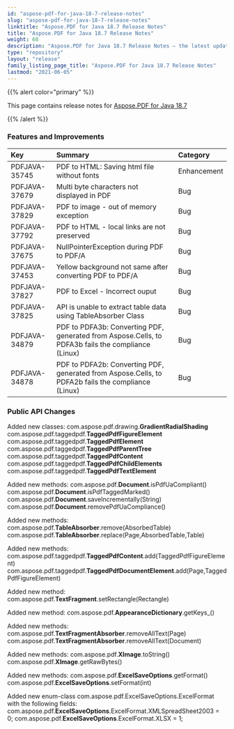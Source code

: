 ```yaml
---
id: "aspose-pdf-for-java-18-7-release-notes"
slug: "aspose-pdf-for-java-18-7-release-notes"
linktitle: "Aspose.PDF for Java 18.7 Release Notes"
title: "Aspose.PDF for Java 18.7 Release Notes"
weight: 60
description: "Aspose.PDF for Java 18.7 Release Notes – the latest updates and fixes."
type: "repository"
layout: "release"
family_listing_page_title: "Aspose.PDF for Java 18.7 Release Notes"
lastmod: "2021-06-05"
---
```


{{% alert color="primary" %}}

This page contains release notes for [Aspose.PDF for Java 18.7](https://releases.aspose.com/java/repo/com/aspose/aspose-pdf/18.7)

{{% /alert %}}
### **Features and Improvements**

|**Key**|**Summary**|**Category**|
| :- | :- | :- |
|PDFJAVA-35745|PDF to HTML: Saving html file without fonts|Enhancement|
|PDFJAVA-37679|Multi byte characters not displayed in PDF|Bug|
|PDFJAVA-37829|PDF to image - out of memory exception|Bug|
|PDFJAVA-37792|PDF to HTML - local links are not preserved|Bug|
|PDFJAVA-37675|NullPointerException during PDF to PDF/A|Bug|
|PDFJAVA-37453|Yellow background not same after converting PDF to PDF/A|Bug|
|PDFJAVA-37827|PDF to Excel - Incorrect ouput|Bug|
|PDFJAVA-37825|API is unable to extract table data using TableAbsorber Class|Bug|
|PDFJAVA-34879|PDF to PDFA3b: Converting PDF, generated from Aspose.Cells, to PDFA3b fails the compliance (Linux)|Bug|
|PDFJAVA-34878|PDF to PDFA2b: Converting PDF, generated from Aspose.Cells, to PDFA2b fails the compliance (Linux)|Bug|
### **Public API Changes**
Added new classes:
com.aspose.pdf.drawing.**GradientRadialShading**
com.aspose.pdf.taggedpdf.**TaggedPdfFigureElement**
com.aspose.pdf.taggedpdf.**TaggedPdfElement**
com.aspose.pdf.taggedpdf.**TaggedPdfParentTree**
com.aspose.pdf.taggedpdf.**TaggedPdfContent**
com.aspose.pdf.taggedpdf.**TaggedPdfChildElements**
com.aspose.pdf.taggedpdf.**TaggedPdfTextElement**

Added new methods:
com.aspose.pdf.**Document**.isPdfUaCompliant()
com.aspose.pdf.**Document**.isPdfTaggedMarked()
com.aspose.pdf.**Document**.saveIncrementally(String)
com.aspose.pdf.**Document**.removePdfUaCompliance()

Added new methods:
com.aspose.pdf.**TableAbsorber**.remove(AbsorbedTable)
com.aspose.pdf.**TableAbsorber**.replace(Page,AbsorbedTable,Table)

Added new methods:
com.aspose.pdf.taggedpdf.**TaggedPdfContent**.add(TaggedPdfFigureElement)
com.aspose.pdf.taggedpdf.**TaggedPdfDocumentElement**.add(Page,TaggedPdfFigureElement)

Added new method:
com.aspose.pdf.**TextFragment**.setRectangle(Rectangle)

Added new method:
com.aspose.pdf.**AppearanceDictionary**.getKeys_()

Added new methods:
com.aspose.pdf.**TextFragmentAbsorber**.removeAllText(Page)
com.aspose.pdf.**TextFragmentAbsorber**.removeAllText(Document)

Added new methods:
com.aspose.pdf.**XImage**.toString()
com.aspose.pdf.**XImage**.getRawBytes()

Added new methods:
com.aspose.pdf.**ExcelSaveOptions**.getFormat()
com.aspose.pdf.**ExcelSaveOptions**.setFormat(int)

Added new enum-class com.aspose.pdf.ExcelSaveOptions.ExcelFormat with the following fields:
com.aspose.pdf.**ExcelSaveOptions**.ExcelFormat.XMLSpreadSheet2003 = 0;
com.aspose.pdf.**ExcelSaveOptions**.ExcelFormat.XLSX = 1;
